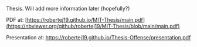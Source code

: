 Thesis. Will add more information later (hopefully?)

PDF at:
[https://robertej19.github.io/MIT-Thesis/main.pdf](https://nbviewer.org/github/robertej19/MIT-Thesis/blob/main/main.pdf)

Presentation at:
https://robertej19.github.io/Thesis-Offense/presentation.pdf
